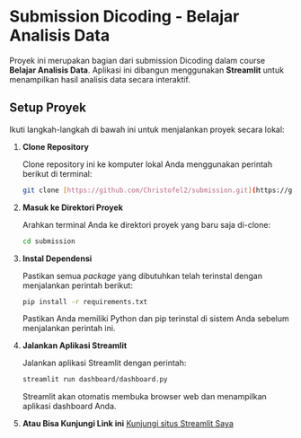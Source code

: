 #  Submission Dicoding - Belajar Analisis Data

Proyek ini merupakan bagian dari submission Dicoding dalam course **Belajar Analisis Data**. Aplikasi ini dibangun menggunakan **Streamlit** untuk menampilkan hasil analisis data secara interaktif.

##  Setup Proyek

Ikuti langkah-langkah di bawah ini untuk menjalankan proyek secara lokal:

1.  **Clone Repository**

    Clone repository ini ke komputer lokal Anda menggunakan perintah berikut di terminal:

    ```bash
    git clone [https://github.com/Christofel2/submission.git](https://github.com/Christofel2/submission.git)
    ```

2.  **Masuk ke Direktori Proyek**

    Arahkan terminal Anda ke direktori proyek yang baru saja di-clone:

    ```bash
    cd submission
    ```

3.  **Instal Dependensi**

    Pastikan semua *package* yang dibutuhkan telah terinstal dengan menjalankan perintah berikut:

    ```bash
    pip install -r requirements.txt
    ```

    Pastikan Anda memiliki Python dan pip terinstal di sistem Anda sebelum menjalankan perintah ini.

4.  **Jalankan Aplikasi Streamlit**

    Jalankan aplikasi Streamlit dengan perintah:

    ```bash
    streamlit run dashboard/dashboard.py
    ```

    Streamlit akan otomatis membuka browser web dan menampilkan aplikasi dashboard Anda.
5. **Atau Bisa Kunjungi Link ini**
[Kunjungi situs Streamlit Saya ](https://submission-wddwja24fkh3qgnupqbywd.streamlit.app/)
